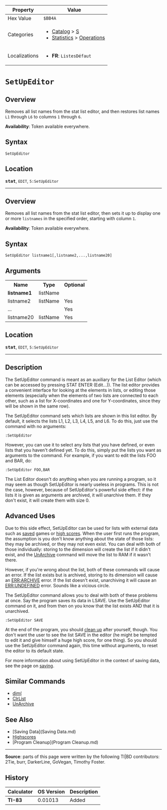 | Property      | Value |
|---------------|-------|
| Hex Value     | `$BB4A`|
| Categories    | <ul><li>[Catalog](<../categories/Catalog.md>) > [S](<../categories/Catalog.md#S>)</li><li>[Statistics](<../categories/Statistics.md>) > [Operations](<../categories/Statistics.md#Operations>)</li></ul> |
| Localizations | <ul><li><b>FR</b>: `ListesDéfaut `</li></ul> |

# `SetUpEditor `

## Overview
Removes all list names from the stat list editor, and then restores list names `L1` through `L6` to columns `1` through `6`.


<b>Availability</b>: Token available everywhere.

## Syntax
`SetUpEditor`

## Location
<tt><kbd><b>stat</b></kbd></tt>, `EDIT`, `5:SetUpEditor`
<hr>

## Overview
Removes all list names from the stat list editor, then sets it up to display one or more `listnames` in the specified order, starting with column `1`.


<b>Availability</b>: Token available everywhere.

## Syntax
`SetUpEditor listname1[,listname2,...,listname20]`

## Arguments
<table>
<tr><th>Name</th><th>Type</th><th>Optional</th></tr>

<tr><td><b>listname1</b></td><td>listName</td><td></td></tr>

<tr><td>listname2</td><td>listName</td><td>Yes</td></tr>

<tr><td>...</td><td></td><td>Yes</td></tr>

<tr><td>listname20</td><td>listName</td><td>Yes</td></tr>

</table>

## Location
<tt><kbd><b>stat</b></kbd></tt>, `EDIT`, `5:SetUpEditor`
<hr>

## Description

The SetUpEditor command is meant as an auxiliary for the List Editor (which can be accessed by pressing STAT ENTER (Edit…)). The list editor provides a convenient interface for looking at the elements in lists, or editing those elements (especially when the elements of two lists are connected to each other, such as a list for X-coordinates and one for Y-coordinates, since they will be shown in the same row).

The SetUpEditor command sets which lists are shown in this list editor. By default, it selects the lists L1, L2, L3, L4, L5, and L6. To do this, just use the command with no arguments:

```ti-basic
:SetUpEditor
```

However, you can use it to select any lists that you have defined, or even lists that you haven't defined yet. To do this, simply put the lists you want as arguments to the command. For example, if you want to edit the lists FOO and BAR, do:

```ti-basic
:SetUpEditor FOO,BAR
```

The List Editor doesn't do anything when you are running a program, so it may seem as though SetUpEditor is nearly useless in programs. This is not the case, however, because of SetUpEditor's powerful side effect: if the lists it is given as arguments are archived, it will unarchive them. If they don't exist, it will create them with size 0.

## Advanced Uses

Due to this side effect, SetUpEditor can be used for lists with external data such as [saved](saving) games or [high scores](highscores). When the user first runs the program, the assumption is you don't know anything about the state of those lists: they may be archived, or they may not even exist. You can deal with both of those individually: storing to the dimension will create the list if it didn't exist, and the [UnArchive](UnArchive.md) command will move the list to RAM if it wasn't there.

However, if you're wrong about the list, both of these commands will cause an error. If the list exists but is archived, storing to its dimension will cause an [ERR:ARCHIVE](errors#archive) error. If the list doesn't exist, unarchiving it will cause an [ERR:UNDEFINED](errors#undefined) error. Sounds like a vicious circle.

The SetUpEditor command allows you to deal with both of these problems at once. Say the program saves its data in LSAVE. Use the SetUpEditor command on it, and from then on you know that the list exists AND that it is unarchived.

```ti-basic
:SetUpEditor SAVE
```

At the end of the program, you should [clean up](cleanup) after yourself, though. You don't want the user to see the list SAVE in the editor (he might be tempted to edit it and give himself a huge high score, for one thing). So you should use the SetUpEditor command again, this time without arguments, to reset the editor to its default state.

For more information about using SetUpEditor in the context of saving data, see the page on [saving](saving.md).

## Similar Commands

*   [dim(](dim\(.md)
*   [ClrList](ClrList.md)
*   [UnArchive](UnArchive.md)

## See Also

*   [Saving Data](Saving Data.md)
*   [Highscores](Highscores.md)
*   [Program Cleanup](Program Cleanup.md)

* * *

**Source**: parts of this page were written by the following TI|BD contributors: 2Tie, burr, DarkerLine, GoVegan, Timothy Foster.

## History
| Calculator | OS Version | Description |
|------------|------------|-------------|
| <b>TI-83</b> | 0.01013 | Added |


